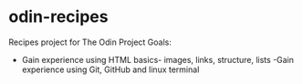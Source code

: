 # odin-recipes
Recipes project for The Odin Project
Goals:
- Gain experience using HTML basics- images, links, structure, lists
-Gain experience using Git, GitHub and linux terminal

